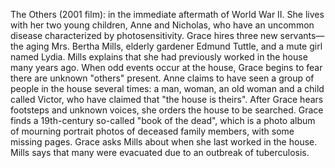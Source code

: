 The Others (2001 film): in the immediate aftermath of World War II. She lives with her two young children, Anne and Nicholas, who have an uncommon disease characterized by photosensitivity. Grace hires three new servants—the aging Mrs. Bertha Mills, elderly gardener Edmund Tuttle, and a mute girl named Lydia. Mills explains that she had previously worked in the house many years ago. When odd events occur at the house, Grace begins to fear there are unknown "others" present. Anne claims to have seen a group of people in the house several times: a man, woman, an old woman and a child called Victor, who have claimed that "the house is theirs". After Grace hears footsteps and unknown voices, she orders the house to be searched. Grace finds a 19th-century so-called "book of the dead", which is a photo album of mourning portrait photos of deceased family members, with some missing pages. Grace asks Mills about when she last worked in the house. Mills says that many were evacuated due to an outbreak of tuberculosis.
